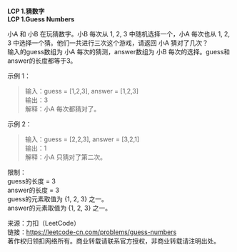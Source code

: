 **LCP 1.猜数字**  
**LCP 1.Guess Numbers**  

小A 和 小B 在玩猜数字。小B 每次从 1, 2, 3 中随机选择一个，小A 每次也从 1, 2, 3 中选择一个猜。他们一共进行三次这个游戏，请返回 小A 猜对了几次？  
输入的guess数组为 小A 每次的猜测，answer数组为 小B 每次的选择。guess和answer的长度都等于3。  

示例 1：  
>输入：guess = [1,2,3], answer = [1,2,3]  
>输出：3  
>解释：小A 每次都猜对了。  

示例 2：  
>输入：guess = [2,2,3], answer = [3,2,1]  
>输出：1  
>解释：小A 只猜对了第二次。  

限制：  
guess的长度 = 3  
answer的长度 = 3  
guess的元素取值为 {1, 2, 3} 之一。  
answer的元素取值为 {1, 2, 3} 之一。  

来源：力扣（LeetCode）  
链接：https://leetcode-cn.com/problems/guess-numbers  
著作权归领扣网络所有。商业转载请联系官方授权，非商业转载请注明出处。  
